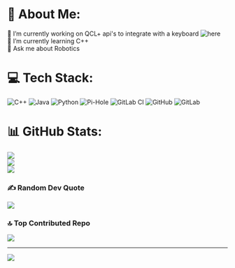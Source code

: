 # 💫 About Me:
🔭 I’m currently working on QCL+ api's to integrate with a keyboard ![here](https://github.com/Agame7k/QlcKeyboard) <br>🌱 I’m currently learning C++<br>💬 Ask me about Robotics


# 💻 Tech Stack:
![C++](https://img.shields.io/badge/c++-%2300599C.svg?style=for-the-badge&logo=c%2B%2B&logoColor=white) ![Java](https://img.shields.io/badge/java-%23ED8B00.svg?style=for-the-badge&logo=openjdk&logoColor=white) ![Python](https://img.shields.io/badge/python-3670A0?style=for-the-badge&logo=python&logoColor=ffdd54) ![Pi-Hole](https://img.shields.io/badge/pihole-%2396060C.svg?style=for-the-badge&logo=pi-hole&logoColor=white) ![GitLab CI](https://img.shields.io/badge/gitlab%20CI-%23181717.svg?style=for-the-badge&logo=gitlab&logoColor=white) ![GitHub](https://img.shields.io/badge/github-%23121011.svg?style=for-the-badge&logo=github&logoColor=white) ![GitLab](https://img.shields.io/badge/gitlab-%23181717.svg?style=for-the-badge&logo=gitlab&logoColor=white) 
# 📊 GitHub Stats:
![](https://github-readme-stats.vercel.app/api?username=agame7k&theme=dark&hide_border=false&include_all_commits=true&count_private=true)<br/>
![](https://github-readme-streak-stats.herokuapp.com/?user=agame7k&theme=dark&hide_border=false)<br/>
![](https://github-readme-stats.vercel.app/api/top-langs/?username=agame7k&theme=dark&hide_border=false&include_all_commits=true&count_private=true&layout=compact)

### ✍️ Random Dev Quote
![](https://quotes-github-readme.vercel.app/api?type=horizontal&theme=radical)

### 🔝 Top Contributed Repo
![](https://github-contributor-stats.vercel.app/api?username=agame7k&limit=5&theme=dark&combine_all_yearly_contributions=true)

---
[![](https://visitcount.itsvg.in/api?id=agame7k&icon=0&color=2)](https://visitcount.itsvg.in)

<!-- Proudly created with GPRM ( https://gprm.itsvg.in ) -->
